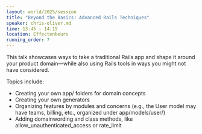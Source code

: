 ```yaml
---
layout: world/2025/session
title: "Beyond the Basics: Advanced Rails Techniques"
speaker: chris-oliver.md
time: 13:45 - 14:15
location: Effectenbeurs
running_order: 7
---
```


This talk showcases ways to take a traditional Rails app and shape it around your product domain—while also using Rails tools in ways you might not have considered.

Topics include:
- Creating your own app/ folders for domain concepts
- Creating your own generators
- Organizing features by modules and concerns (e.g., the User model may have teams, billing, etc., organized under app/models/user/)
- Adding domainwording and class methods, like allow_unauthenticated_access or rate_limit
